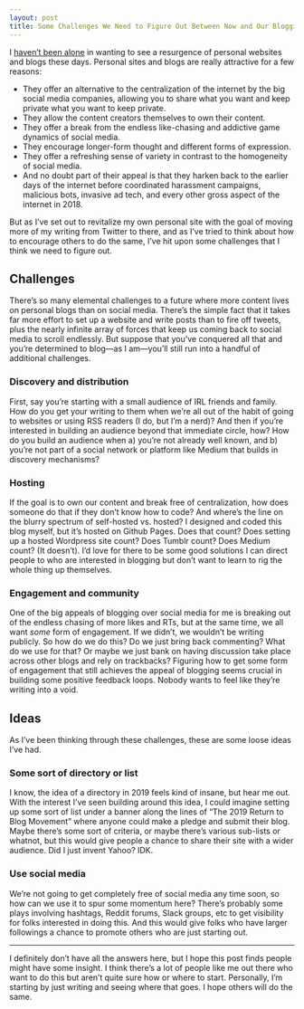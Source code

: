 ```yaml
---
layout: post
title: Some Challenges We Need to Figure Out Between Now and Our Blogging Future
---
```


I [haven’t been alone](https://twitter.com/s_m_i/status/1078153360417550336?s=21) in wanting to see a resurgence of personal websites and blogs these days. Personal sites and blogs are really attractive for a few reasons:

- They offer an alternative to the centralization of the internet by the big social media companies, allowing you to share what you want and keep private what you want to keep private.
- They allow the content creators themselves to own their content.
- They offer a break from the endless like-chasing and addictive game dynamics of social media.
- They encourage longer-form thought and different forms of expression.
- They offer a refreshing sense of variety in contrast to the homogeneity of social media.
- And no doubt part of their appeal is that they harken back to the earlier days of the internet before coordinated harassment campaigns, malicious bots, invasive ad tech, and every other gross aspect of the internet in 2018.

But as I’ve set out to revitalize my own personal site with the goal of moving more of my writing from Twitter to there, and as I’ve tried to think about how to encourage others to do the same, I’ve hit upon some challenges that I think we need to figure out.

<!--more-->

## Challenges
There’s so many elemental challenges to a future where more content lives on personal blogs than on social media. There’s the simple fact that it takes far more effort to set up a website and write posts than to fire off tweets, plus the nearly infinite array of forces that keep us coming back to social media to scroll endlessly. But suppose that you’ve conquered all that and you’re determined to blog—as I am—you’ll still run into a handful of additional challenges.

### Discovery and distribution
First, say you’re starting with a small audience of IRL friends and family. How do you get your writing to them when we’re all out of the habit of going to websites or using RSS readers (I do, but I’m a nerd)? And then if you’re interested in building an audience beyond that immediate circle, how? How do you build an audience when a) you’re not already well known, and b) you’re not part of a social network or platform like Medium that builds in discovery mechanisms? 

### Hosting
If the goal is to own our content and break free of centralization, how does someone do that if they don’t know how to code? And where’s the line on the blurry spectrum of self-hosted vs. hosted? I designed and coded this blog myself, but it’s hosted on Github Pages. Does that count? Does setting up a hosted Wordpress site count? Does Tumblr count? Does Medium count? (It doesn’t). I’d love for there to be some good solutions I can direct people to who are interested in blogging but don’t want to learn to rig the whole thing up themselves.

### Engagement and community
One of the big appeals of blogging over social media for me is breaking out of the endless chasing of more likes and RTs, but at the same time, we all want *some* form of engagement. If we didn’t, we wouldn’t be writing publicly. So how do we do this? Do we just bring back commenting? What do we use for that? Or maybe we just bank on having discussion take place across other blogs and rely on trackbacks? Figuring how to get some form of engagement that still achieves the appeal of blogging seems crucial in building some positive feedback loops. Nobody wants to feel like they’re writing into a void.

## Ideas
As I’ve been thinking through these challenges, these are some loose ideas I’ve had.

### Some sort of directory or list
I know, the idea of a directory in 2019 feels kind of insane, but hear me out. With the interest I’ve seen building around this idea, I could imagine setting up some sort of list under a banner along the lines of “The 2019 Return to Blog Movement” where anyone could make a pledge and submit their blog. Maybe there’s some sort of criteria, or maybe there’s various sub-lists or whatnot, but this would give people a chance to share their site with a wider audience. Did I just invent Yahoo? IDK.

### Use social media
We’re not going to get completely free of social media any time soon, so how can we use it to spur some momentum here? There’s probably some plays involving hashtags, Reddit forums, Slack groups, etc to get visibility for folks interested in doing this. And this would give folks who have larger followings a chance to promote others who are just starting out.

---

I definitely don’t have all the answers here, but I hope this post finds people might have some insight. I think there’s a lot of people like me out there who want to do this but aren’t quite sure how or where to start. Personally, I’m starting by just writing and seeing where that goes. I hope others will do the same.